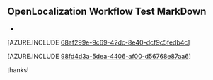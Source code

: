 ## OpenLocalization Workflow Test MarkDown
* 

[AZURE.INCLUDE [68af299e-9c69-42dc-8e40-dcf9c5fedb4c](calleeMd1.md)]



[AZURE.INCLUDE [98fd4d3a-5dea-4406-af00-d56768e87aa6](calleeMd2.md)]

 
thanks!